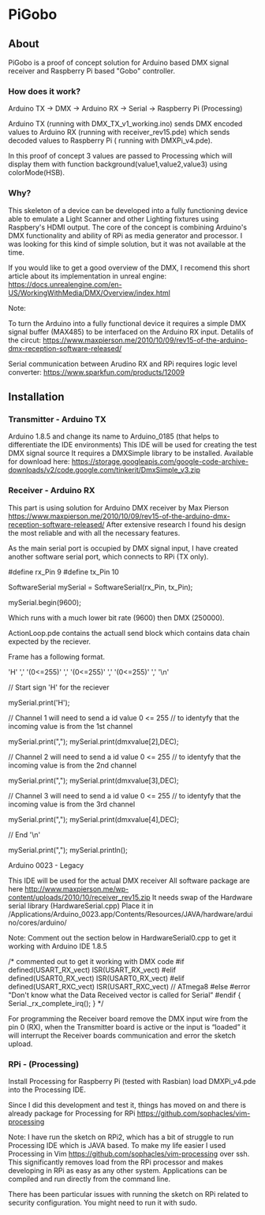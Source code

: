 # PiGobo

## About

PiGobo is a proof of concept solution for Arduino based DMX signal receiver and Raspberry Pi based "Gobo" controller.

### How does it work?

Arduino TX -> DMX -> Arduino RX -> Serial -> Raspberry Pi (Processing)

Arduino TX (running with DMX_TX_v1_working.ino) sends DMX encoded values to Arduino RX (running with receiver_rev15.pde) which sends decoded values to Raspberry Pi ( running with DMXPi_v4.pde).

In this proof of concept 3 values are passed to Processing which will display them with function background(value1,value2,value3) using colorMode(HSB).

### Why?

This skeleton of a device can be developed into a fully functioning device able to emulate a Light Scanner and other Lighting fixtures using Raspbery's HDMI output. The core of the concept is combining Arduino's DMX functionality and ability of RPi as media generator and processor.
I was looking for this kind of simple solution, but it was not available at the time.

If you would like to get a good overview of the DMX, I recomend this short article about its implementation in unreal engine:
https://docs.unrealengine.com/en-US/WorkingWithMedia/DMX/Overview/index.html

Note:

To turn the Arduino into a fully functional device it requires a simple DMX signal buffer (MAX485) to be interfaced on the Arduino RX input.
Detalils of the circut: 
https://www.maxpierson.me/2010/10/09/rev15-of-the-arduino-dmx-reception-software-released/

Serial communication between Arudino RX and RPi requires logic level converter:
https://www.sparkfun.com/products/12009

## Installation

### Transmitter - Arduino TX


Arduino 1.8.5 and change its name to Arduino_0185 (that helps to differentiate the IDE environments)
This IDE will be used for creating the test DMX signal source
It requires a DMXSimple library to be installed.
Available for download here:
https://storage.googleapis.com/google-code-archive-downloads/v2/code.google.com/tinkerit/DmxSimple_v3.zip

### Receiver - Arduino RX

This part is using solution for Arduino DMX receiver by Max Pierson https://www.maxpierson.me/2010/10/09/rev15-of-the-arduino-dmx-reception-software-released/
After extensive research I found his design the most reliable and with all the necessary features.  

As the main serial port is occupied by DMX signal input, I have created another software serial port, which connects to RPi (TX only).

#define rx_Pin 9
#define tx_Pin 10

SoftwareSerial mySerial =  SoftwareSerial(rx_Pin, tx_Pin);

mySerial.begin(9600);

Which runs with a much lower bit rate (9600) then DMX (250000).


ActionLoop.pde contains the actuall send block which contains data chain expected by the reciever.

Frame has a following format.

'H' ',' '(0<=255)' ',' '(0<=255)' ',' '(0<=255)' ',' '\n'


  // Start sign 'H' for the reciever 
 
  mySerial.print('H');
  

  // Channel 1 will need to send a id value 0 <= 255 
  // to identyfy that the incoming value is from the 1st channel 

  mySerial.print(",");
  mySerial.print(dmxvalue[2],DEC);

  
  // Channel 2 will need to send a id value 0 <= 255 
  // to identyfy that the incoming value is from the 2nd channel 
  
  mySerial.print(",");
  mySerial.print(dmxvalue[3],DEC);


  // Channel 3 will need to send a id value 0 <= 255 
  // to identyfy that the incoming value is from the 3rd channel 
  
  mySerial.print(",");
  mySerial.print(dmxvalue[4],DEC);
  
  // End '\n'

  mySerial.print(",");
  mySerial.println();


Arduino 0023 - Legacy

This IDE will be used for the actual DMX receiver
All software package are here http://www.maxpierson.me/wp-content/uploads/2010/10/receiver_rev15.zip
It needs swap of the Hardware serial library (HardwareSerial.cpp)
Place it in /Applications/Arduino_0023.app/Contents/Resources/JAVA/hardware/arduino/cores/arduino/

Note:
Comment out the section below in HardwareSerial0.cpp to get it working with Arduino IDE 1.8.5

/* commented out to get it working with DMX code 
        #if defined(USART_RX_vect) ISR(USART_RX_vect)
        #elif defined(USART0_RX_vect) ISR(USART0_RX_vect)
        #elif defined(USART_RXC_vect) ISR(USART_RXC_vect) // ATmega8
        #else
        #error "Don't know what the Data Received vector is called for Serial”
        #endif
        { Serial._rx_complete_irq(); }
        */

For programming the Receiver board remove the DMX input wire from the pin 0 (RX), when the Transmitter board is active or the input is “loaded” it will interrupt the Receiver boards communication and error the sketch upload.

### RPi - (Processing)

Install Processing for Raspberry Pi (tested with Rasbian) load DMXPi_v4.pde into the Processing IDE.

Since I did this development and test it, things has moved on and there is already package for Processing for RPi
https://github.com/sophacles/vim-processing


Note:
I have run the sketch on RPi2, which has a bit of struggle to run Processing IDE which is JAVA based.
To make my life easier I used Processing in Vim https://github.com/sophacles/vim-processing over ssh.
This significantly removes load from the RPi processor and makes developing in RPi as easy as any other system.
Applications can be compiled and run directly from the command line.

There has been particular issues with running the sketch on RPi related to security configuration.
You might need to run it with sudo.


